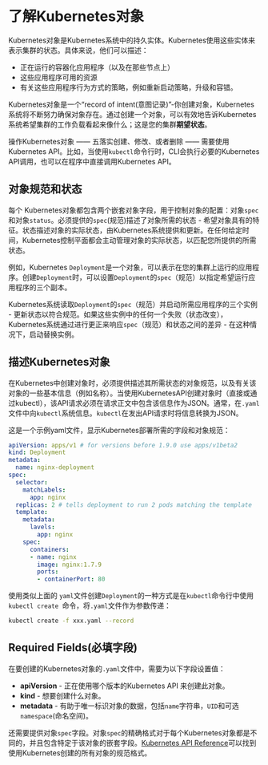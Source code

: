 # 了解Kubernetes对象

Kubernetes对象是Kubernetes系统中的持久实体。Kubernetes使用这些实体来表示集群的状态。具体来说，他们可以描述：

- 正在运行的容器化应用程序（以及在那些节点上）
- 这些应用程序可用的资源
- 有关这些应用程序行为方式的策略，例如重新启动策略，升级和容错。

Kubernetes对象是一个“record of intent(意图记录)”-你创建对象，Kubernetes系统将不断努力确保对象存在。通过创建一个对象，可以有效地告诉Kubernetes系统希望集群的工作负载看起来像什么；这是您的集群**期望状态**。

操作Kubernetes对象 —— 五落实创建、修改、或者删除 —— 需要使用Kubernetes API。比如，当使用`kubectl`命令行时，CLI会执行必要的Kubernetes API调用，也可以在程序中直接调用Kubernetes API。

## 对象规范和状态

每个 Kubernetes对象都包含两个嵌套对象字段，用于控制对象的配置：对象`spec`和对象`status`。必须提供的`spec`(规范)描述了对象所需的状态 - 希望对象具有的特征。状态描述对象的实际状态，由Kubernetes系统提供和更新。在任何给定时间，Kubernetes控制平面都会主动管理对象的实际状态，以匹配您所提供的所需状态。

例如，Kubernetes `Deployment`是一个对象，可以表示在您的集群上运行的应用程序。创建`Deployment`时，可以设置`Deployment`的`spec`（规范）以指定希望运行应用程序的三个副本。

Kubernetes系统读取`Deployment`的`spec`（规范）并启动所需应用程序的三个实例 - 更新状态以符合规范。如果这些实例中的任何一个失败（状态改变），Kubernetes系统通过进行更正来响应`spec`（规范）和状态之间的差异 - 在这种情况下，启动替换实例。

## 描述Kubernetes对象

在Kubernetes中创建对象时，必须提供描述其所需状态的对象规范，以及有关该对象的一些基本信息（例如名称）。当使用KubernetesAPI创建对象时（直接或通过kubectl），该API请求必须在请求正文中包含该信息作为JSON。通常，在`.yaml`文件中向`kubectl`系统信息。`kubectl`在发出API请求时将信息转换为JSON。

这是一个示例yaml文件，显示Kubernetes部署所需的字段和对象规范：

```yaml
apiVersion: apps/v1 # for versions before 1.9.0 use apps/v1beta2
kind: Deployment
metadata:
  name: nginx-deployment
spec:
  selector:
    matchLabels:
      app: nginx
  replicas: 2 # tells deployment to run 2 pods matching the template
  template:
    metadata:
      lavels:
        app: nginx
    spec:
      containers:
      - name: nginx
        image: nginx:1.7.9
        ports:
        - containerPort: 80
```

使用类似上面的 `yaml`文件创建`Deployment`的一种方式是在`kubectl`命令行中使用`kubectl create `命令，将`.yaml`文件作为参数传递：

```bash
kubectl create -f xxx.yaml --record
```

## Required Fields(必填字段)

在要创建的Kubernetes对象的`.yaml`文件中，需要为以下字段设置值：

- **apiVersion** - 正在使用哪个版本的Kubernetes API 来创建此对象。
- **kind** - 想要创建什么对象。
- **metadata** - 有助于唯一标识对象的数据，包括`name`字符串，`UID`和可选`namespace`(命名空间)。



还需要提供对象`spec`字段。对象`spec`的精确格式对于每个Kubernetes对象都是不同的，并且包含特定于该对象的嵌套字段。[Kubernetes API Reference](https://kubernetes.io/docs/reference/generated/kubernetes-api/v1.13/)可以找到使用Kubernetes创建的所有对象的规范格式。